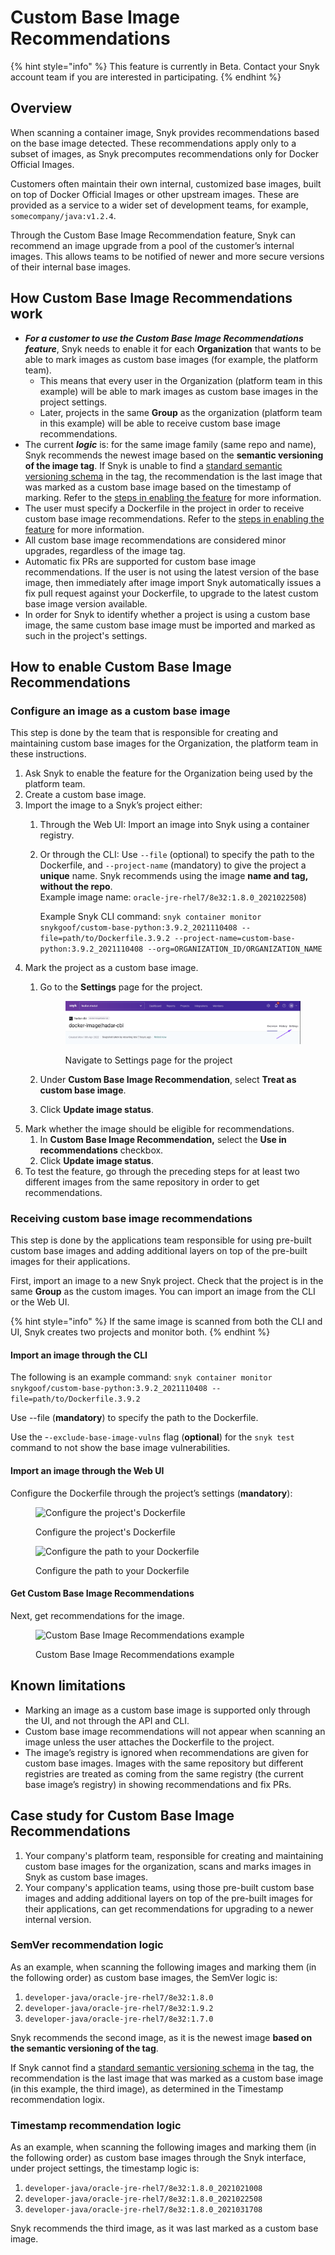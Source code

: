 # Custom Base Image Recommendations

{% hint style="info" %}
This feature is currently in Beta. Contact your Snyk account team if you are interested in participating.
{% endhint %}

## **Overview**

When scanning a container image, Snyk provides recommendations based on the base image detected. These recommendations apply only to a subset of images, as Snyk precomputes recommendations only for Docker Official Images.

Customers often maintain their own internal, customized base images, built on top of Docker Official Images or other upstream images. These are provided as a service to a wider set of development teams, for example, `somecompany/java:v1.2.4`.

Through the Custom Base Image Recommendation feature, Snyk can recommend an image upgrade from a pool of the customer’s internal images. This allows teams to be notified of newer and more secure versions of their internal base images.

## How Custom Base Image Recommendations work

* _**For a customer to use the Custom Base Image Recommendations feature**_, Snyk needs to enable it for each **Organization** that wants to be able to mark images as custom base images (for example, the platform team).
  * This means that every user in the Organization (platform team in this example) will be able to mark images as custom base images in the project settings.
  * Later, projects in the same **Group** as the organization (platform team in this example) will be able to receive custom base image recommendations.
* The current _**logic**_ is: for the same image family (same repo and name), Snyk recommends the newest image based on the **semantic versioning of the image tag**. If Snyk is unable to find a [standard semantic versioning schema](https://semver.org/) in the tag, the recommendation is the last image that was marked as a custom base image based on the timestamp of marking. Refer to the [steps in enabling the feature](custom-base-image-recommendations.md#how-to-enable-custom-base-image-recommendations) for more information.
* The user must specify a Dockerfile in the project in order to receive custom base image recommendations. Refer to the [steps in enabling the feature](custom-base-image-recommendations.md#how-to-enable-custom-base-image-recommendations) for more information.
* All custom base image recommendations are considered minor upgrades, regardless of the image tag.
* Automatic fix PRs are supported for custom base image recommendations. If the user is not using the latest version of the base image, then immediately after image import Snyk automatically issues a fix pull request against your Dockerfile, to upgrade to the latest custom base image version available.
* In order for Snyk to identify whether a project is using a custom base image, the same custom base image must be imported and marked as such in the project's settings. &#x20;

## **How to enable Custom Base Image Recommendations**

### Configure an image as a custom base image

This step is done by the team that is responsible for creating and maintaining custom base images for the Organization, the platform team in these instructions.

1. Ask Snyk to enable the feature for the Organization being used by the platform team.
2. Create a custom base image.
3. Import the image to a Snyk’s project either:
   1. Through the Web UI: Import an image into Snyk using a container registry.
   2.  Or through the CLI: Use `--file` (optional) to specify the path to the Dockerfile, and `--project-name` (mandatory) to give the project a **unique** name. Snyk recommends using the image **name and tag, without the repo**.\
       Example image name: `oracle-jre-rhel7/8e32:1.8.0_2021022508`)

       Example Snyk CLI command: `snyk container monitor snykgoof/custom-base-python:3.9.2_2021110408 --file=path/to/Dockerfile.3.9.2 --project-name=custom-base-python:3.9.2_2021110408 --org=ORGANIZATION_ID/ORGANIZATION_NAME`
4. Mark the project as a custom base image.
   1.  Go to the **Settings** page for the project.

       <figure><img src="../../../.gitbook/assets/image (188) (1).png" alt="Navigate to Settings page for the project"><figcaption><p>Navigate to Settings page for the project</p></figcaption></figure>
   2. Under **Custom Base Image Recommendation**, select **Treat as custom base image**.
   3. Click **Update image status**.
5. Mark whether the image should be eligible for recommendations.
   1. In **Custom Base Image Recommendation,** select the **Use in recommendations** checkbox.
   2. Click **Update image status**.
6. To test the feature, go through the preceding steps for at least two different images from the same repository in order to get recommendations.

### Receiving custom base image recommendations

This step is done by the applications team responsible for using pre-built custom base images and adding additional layers on top of the pre-built images for their applications.

First, import an image to a new Snyk project. Check that the project is in the same **Group** as the custom images. You can import an image from the CLI or the Web UI.

{% hint style="info" %}
If the same image is scanned from both the CLI and UI, Snyk creates two projects and monitor both.
{% endhint %}

#### Import an image through the CLI

The following is an example command: `snyk container monitor snykgoof/custom-base-python:3.9.2_2021110408 --file=path/to/Dockerfile.3.9.2`

Use --file (**mandatory**) to specify the path to the Dockerfile.

Use the -`-exclude-base-image-vulns` flag (**optional**) for the `snyk test` command to not show the base image vulnerabilities.

#### Import an image through the Web UI

Configure the Dockerfile through the project’s settings (**mandatory**):

<figure><img src="https://lh5.googleusercontent.com/tPfU1mB9wZ-eSLTXHh5lRG58zh5xsnoTggeQ1xA7s7yShWoIZm4rfy4_qoE-aFGr4wYucMJrUebsmwri4Ba8B4bHZ5Nd4ax_qvv5vxdIJZbNAdH3JGI_uwhALj7U99bOS57s3xPI" alt="Configure the project&#x27;s Dockerfile"><figcaption><p>Configure the project's Dockerfile</p></figcaption></figure>

<figure><img src="https://lh5.googleusercontent.com/4cyspvfpv1ZA-4rmhU7DzngLigf8c6rgEu5d7wHiiy7QMbIHy8Qw6qqS0VLEAEYpAfBADISvvQAyCkGqeoBgKxexDxzVPBJvNzB44MSvBzGlPd0NNuWrZyv_73NggOYlSjZCER0z" alt="Configure the path to your Dockerfile"><figcaption><p>Configure the path to your Dockerfile</p></figcaption></figure>

#### Get Custom Base Image Recommendations

Next, get recommendations for the image.

<figure><img src="https://lh5.googleusercontent.com/G--7GkeQ6i0bwTWE1tdC_Gg5d727JdQQfclEQ1n2opt5vtRDjT2FBChFpSZBD9V1TleoLigSzhtEERg4tfVI6yIua5Q5nGeNycmR93BYCG1DsiREvhNWKtFdZ4imJZvC1ypmDKOI" alt="Custom Base Image Recommendations example"><figcaption><p>Custom Base Image Recommendations example</p></figcaption></figure>

## Known limitations

* Marking an image as a custom base image is supported only through the UI, and not through the API and CLI.
* Custom base image recommendations will not appear when scanning an image unless the user attaches the Dockerfile to the project.
* The image’s registry is ignored when recommendations are given for custom base images. Images with the same repository but different registries are treated as coming from the same registry (the current base image’s registry) in showing recommendations and fix PRs.

## **Case study for Custom Base Image Recommendations**

1. Your company's platform team, responsible for creating and maintaining custom base images for the organization, scans and marks images in Snyk as custom base images.
2. Your company's application teams, using those pre-built custom base images and adding additional layers on top of the pre-built images for their applications, can get recommendations for upgrading to a newer internal version.

### **SemVer recommendation logic**

As an example, when scanning the following images and marking them (in the following order) as custom base images, the SemVer logic is:

1. `developer-java/oracle-jre-rhel7/8e32:1.8.0`
2. `developer-java/oracle-jre-rhel7/8e32:1.9.2`
3. `developer-java/oracle-jre-rhel7/8e32:1.7.0`

Snyk recommends the second image, as it is the newest image **based on the semantic versioning of the tag**.

If Snyk cannot find a [standard semantic versioning schema](https://semver.org/) in the tag, the recommendation is the last image that was marked as a custom base image (in this example, the third image), as determined in the Timestamp recommendation logix.

### **Timestamp recommendation logic**

As an example, when scanning the following images and marking them (in the following order) as custom base images through the Snyk interface, under project settings, the timestamp logic is:

1. `developer-java/oracle-jre-rhel7/8e32:1.8.0_2021021008`
2. `developer-java/oracle-jre-rhel7/8e32:1.8.0_2021022508`
3. `developer-java/oracle-jre-rhel7/8e32:1.8.0_2021031708`

Snyk recommends the third image, as it was last marked as a custom base image.
